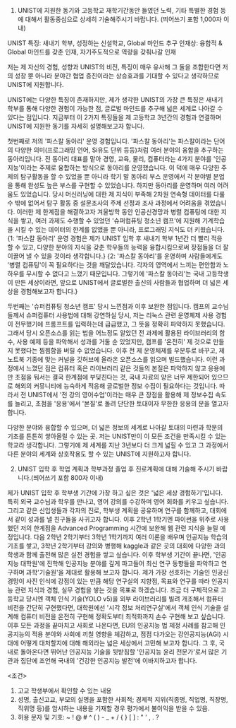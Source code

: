 1. UNIST에 지원한 동기와 고등학교 재학기간동안 들였던 노력, 기타 특별한 경험 등에 대해서 활동중심으로 상세히 기술해주시기 바랍니다. (띄어쓰기 포함 1,000자 이내)


UNIST 특징: 새내기 학부, 성정하는 신설학교, Global 마인드 추구
	인재상: 융합적 & Global 마인드를 갖춘 인재, 자기주도적으로 역량을 갖춰나갈 인재


저는 제 자신의 경험, 성향과 UNIST의 비전, 특징이 매우 유사해 그 둘을 조합한다면 저의 성장 뿐 아니라 분야간 협업 증진이라는 상승효과를 기대할 수 있다고 생각하므로 UNIST에 지원합니다.

UNIST에는 다양한 특징이 존재하지만, 제가 생각한 UNIST의 가장 큰 특징은 새내기 학부를 통해 다양한 경험이 가능한 점, 글로벌 마인드를 추구해 넓은 세계로 나아갈 수 있다는 점입니다. 
지금부터 이 2가지 특징들을 제 고등학교 3년간의 경험과 연결하며 UNIST에 지원한 동기를 자세히 설명해보고자 합니다.

첫번째로 저의 '파스칼 동아리' 운영 경험입니다. 
'파스칼 동아리'는 파스칼이라는 단어의 다양한 의미(프로그래밍 언어, Si유도 단위 등등)처럼 여러 분야의 융합을 추구하는 동아리입니다. 
전 동아리 대표를 맡아 경영, 교육, 물리, 컴퓨터라는 4가지 분야를 '인공지능'이라는 주제로 융합하는 방식으로 동아리를 운영했습니다.
이 덕에 매우 다양한 주제의 탐구활동을 할 수 있었을 뿐 아니라 학기 말 동아리 부스 운영에서 각 분야별 분업을 통해 완성도 높은 부스를 구현할 수 있었습니다.
하지만 동아리를 운영하며 여러 어려움도 있었습니다.
당시 머신러닝에 대한 제 지식이 부족해 2차원 연속형 데이터를 다룰 수 밖에 없어서 탐구 활동 중 설문조사의 주제 선정과 조사 과정에서 어려움을 겪었습니다.
이러한 제 한계점을 해결하고자 겨울방학 동안 인공신경망과 병렬 컴퓨팅에 대한 지식을 쌓고, 여러 과제도 수행할 수 있었던 '슈퍼컴퓨팅 청소년 캠프'에 지원해 기계학습을 시킬 수 있는 데이터의 한계를 없앴을 뿐 아니라, 프로그래밍 지식도 더 키웠습니다. 
{1: '파스칼 동아리' 운영 경험은 제가 UNIST 입학 후 새내기 학부 1년간 더 빨리 적응 할 수 있고, 다양한 분야의 지식을 갖춘 학우들의 능력을 융합시킴으로써 장점들을 더 잘 이끌어 낼 수 있을 것이라 생각합니다.}
{2: '파스칼 동아리'를 운영하며 사람들에게도 '병렬 컴퓨팅'이 꼭 필요하다는 것을 깨달았습니다. 각자의 영역에서 느끼는 편안함과 노하우를 무시할 수 없다고 느꼈기 때문입니다. 그렇기에 '파스칼 동아리'는 국내 고등학생이 만든 세상이라면, 앞으로 UNIST에서 글로벌한 출신의 사람들과 협업하며 더 넓은 세상을 경험해보고자 합니다.}

두번째는 '슈퍼컴퓨팅 청소년 캠프' 당시 느낀점과 이후 보완한 점입니다. 
캠프의 교수님들께서 슈퍼컴퓨터 사용법에 대해 강연하실 당시, 저는 리눅스 관련 운영체제 사용 경험이 전무했기에 프롬프트를 입력하는데 급급했고, 그 뜻을 정확히 파악하지 못했습니다.
그래서 당시 오픈소스를 읽는 법을 어느정도 알았던 전 과제에 활용된 라이브러리의 함수, 사용 예제 등을 파악해서 성과를 거둘 순 있었지만, 캠프를 '온전히' 제 것으로 만들지 못했다는 찜찜함을 버릴 수 없었습니다.
이후 전 제 운영체제를 우분투로 바꾸고, 제 노트북 기종에 맞는 커널을 깃허브에 올라온 오픈소스를 읽으며 빌드했습니다. 
이런 과정에서 느꼈던 점은 컴퓨터 혹은 라이브러리 같은 것들의 본질은 파악하지 않고 응용에만 초점을 둬서는 결국 한계점에 부딪친다는 것, 국내 자료의 양은 너무 제한되어 있으므로 해외의 커뮤니티에 능숙하게 적응해 글로벌한 정보 수집이 필요하다는 것입니다. 
따라서 전 UNIST에서 '전 강의 영어수업'이라는 매우 큰 장점을 활용해 제 정보수집 속도를 늘리고, 초점을 '응용'에서 '본질'로 돌려 단단한 토대이자 무한한 응용의 문을 열고자 합니다.

다양한 분야와 융합할 수 있으며, 더 넓은 정보의 세계로 나아갈 토대의 마련과 학문의 기초를 튼튼히 쌓아올릴 수 있는 곳. 
저는 UNIST만이 이 모든 조건을 만족시킬 수 있는 학교라 생각합니다.
그렇기에 제 세계를 지난 3년보다 더 크게 넓힐 수 있고 그 과정에서 다른 분야의 세계와 상호작용도 할 수 있는 UNIST에 지원하고자 합니다.


2. UNIST 입학 후 학업 계획과 학부과정 졸업 후 진로계획에 대해 기술해 주시기 바랍니다.(띄어쓰기 포함 800자 이내)

제가 UNIST 입학 후 학부생 기간에 가장 하고 싶은 것은 '넓은 세상 경험하기'입니다. 
특히 외국 교수님과 학우를 만나고, 영어 강의를 수강하며 영어 회화를 키우고 싶습니다. 
그리고 같은 신입생들과 각자의 진로, 학부생 계획을 공유하며 연구를 함께하고, 대회에서 같이 성과를 낼 친구들을 사귀고자 합니다. 이후 2학년 1학기엔 파이썬을 위주로 사용했던 저의 한계점을 Advanced Programming 시간에 보완해 웹 관련 지식을 늘릴 예정입니다. 
다음 2학년 2학기부터 3학년 1학기까지 여러 이론을 배우며 인공지능 학습의 기초를 쌓고, 3학년 2학기부터 강의와 병행해 kaggle과 같은 곳의 대회에 다양한 과의 학생과 함께 출전해 많은 실전 경험을 쌓고 싶습니다.
이후 학부생 기간이 끝나면, '인공지능 대학원'에 진학해 인공지능 분야를 깊게 파고들어 최신 연구 동향들을 파악하고 연구하며 과학'기술원'을 제대로 활용해 보고자 합니다. 
제가 가장 선호하는 기술인 인공신경망이 사진 인식에 강점이 있는 만큼 해당 연구실의 지향점, 목표와 연구를 따라 인공지능 관련 지식과 경험, 실무 경험을 쌓는 것을 목표로 하겠습니다. 
조금 더 구체적으로 고등학교 당시엔 객체 인식 기술(YOLO v5)을 외부 라이브러리를 빌려 개조해서 컴퓨터 비전을 간단히 구현했다면, 대학원에선 '시각 정보 처리연구실'에서 객체 인식 기술을 설계해 컴퓨터 비전을 온전히 구현해 정확도부터 최적화까지 손수 구현해 보고 싶습니다. 
이후 모든 과정을 끝마치고 사회로 나온다면, EU의 인공지능 법 제정 사례를 참고해 인공지능의 적용 분야와 사회에 끼칠 영향을 체감하고, 점점 다가오는 강인공지능(AGI) 시대에 어떻게 대처할지에 대해 해외라는 넓은 세상에서 고민해 보고자 합니다. 
그 후, 국내로 돌아온다면 뛰어난 인공지능 기술을 뒷받침할 '인공지능 윤리 전문가'로서 많은 기관과 집단에 조언해 국내의 '건강한 인공지능 발전'에 이바지하고자 합니다.


<조건>
1. 고교 학생부에서 확인할 수 있는 내용
2. 성명, 출신고교, 부모의 실명을 포함한 사회적; 경제적 지위(직종명, 직업명, 직장명, 직위명 등)를 암시하는 내용을 기재할 경우 평가에서 불이익을 받을 수 있음.
3. 허용 문자 및 기호: ~ ! @ # ^ ( ) - _ + / { } [ ] : " ' , . ?